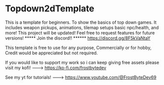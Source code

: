 # Topdown2dTemplate
 This is a template for beginners. To show the basics of top down games. It includes weapon pickups, animations, tilemap setups basic npc/health, and more! This project will be updated!
Feel free to request features for future versions! 
*****         Join the discord!!              ******
 https://discord.gg/8F5kVaNtaY

 This template is free to use for any purpose, Commercially or for hobby, Credit would be appreciated but not required. 


 If you would like to support my work so i can keep giving free assets please visit my kofi!  ---> https://ko-fi.com/frostbytedev

 See my yt for tutorials! ---> https://www.youtube.com/@FrostByteDev69
